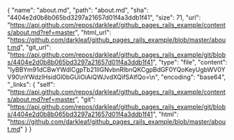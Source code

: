 {
  "name": "about.md",
  "path": "about.md",
  "sha": "4404e2d0b8b065bd3297a21657d01f4a3ddb1f41",
  "size": 71,
  "url": "https://api.github.com/repos/darkleaf/github_pages_rails_example/contents/about.md?ref=master",
  "html_url": "https://github.com/darkleaf/github_pages_rails_example/blob/master/about.md",
  "git_url": "https://api.github.com/repos/darkleaf/github_pages_rails_example/git/blobs/4404e2d0b8b065bd3297a21657d01f4a3ddb1f41",
  "type": "file",
  "content": "IyBBYm91dCBwYWdlCgpTb21lIGNvbnRlbnQKCgpBdGF0YQoKeyUgbWV0YV90\nYWdzIHsidGl0bGUiOiAiQWJvdXQifSAlfQo=\n",
  "encoding": "base64",
  "_links": {
    "self": "https://api.github.com/repos/darkleaf/github_pages_rails_example/contents/about.md?ref=master",
    "git": "https://api.github.com/repos/darkleaf/github_pages_rails_example/git/blobs/4404e2d0b8b065bd3297a21657d01f4a3ddb1f41",
    "html": "https://github.com/darkleaf/github_pages_rails_example/blob/master/about.md"
  }
}
